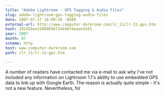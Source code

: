 ```yaml
---
title: "Adobe Lightroom - GPS Tagging & Audio Files"
slug: adobe-lightroom-gps-tagging-audio-files
date: 2007-07-17 16:09:58 -0500
external-url: http://www.computer-darkroom.com/lr_11/lr-11-gps.htm
hash: 292d1bee15800036714646f4eaae2e91
year: 2007
month: 07
scheme: http
host: www.computer-darkroom.com
path: /lr_11/lr-11-gps.htm

---
```


A number of readers have contacted me via e-mail to ask why I've not included any information on Lightroom 1.1's ability to use embedded GPS data to link up with Google Earth. The reason is actually quite simple - it's not a new feature. Nevertheless, fol

